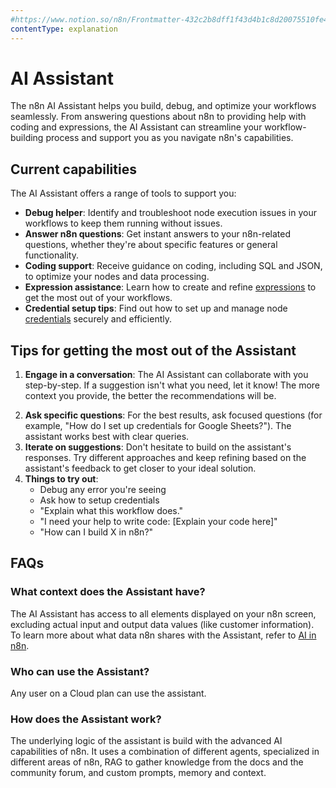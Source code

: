 ```yaml
---
#https://www.notion.so/n8n/Frontmatter-432c2b8dff1f43d4b1c8d20075510fe4
contentType: explanation
---
```


# AI Assistant

The n8n AI Assistant helps you build, debug, and optimize your workflows seamlessly. From answering questions about n8n to providing help with coding and expressions, the AI Assistant can streamline your workflow-building process and support you as you navigate n8n's capabilities.

## Current capabilities

The AI Assistant offers a range of tools to support you:

- **Debug helper**: Identify and troubleshoot node execution issues in your workflows to keep them running without issues.
- **Answer n8n questions**: Get instant answers to your n8n-related questions, whether they're about specific features or general functionality.
- **Coding support**: Receive guidance on coding, including SQL and JSON, to optimize your nodes and data processing.
- **Expression assistance**: Learn how to create and refine [expressions](/code/expressions.md) to get the most out of your workflows.
- **Credential setup tips**: Find out how to set up and manage node [credentials](/integrations/builtin/credentials/index.md) securely and efficiently.

## Tips for getting the most out of the Assistant

1. **Engage in a conversation**: The AI Assistant can collaborate with you step-by-step. If a suggestion isn't what you need, let it know! The more context you provide, the better the recommendations will be.
<!-- vale from-microsoft.FirstPerson = NO -->
2. **Ask specific questions**: For the best results, ask focused questions (for example, "How do I set up credentials for Google Sheets?"). The assistant works best with clear queries.
3. **Iterate on suggestions**: Don't hesitate to build on the assistant's responses. Try different approaches and keep refining based on the assistant's feedback to get closer to your ideal solution.
4. **Things to try out**:
    - Debug any error you're seeing
    - Ask how to setup credentials
    - "Explain what this workflow does."
    - "I need your help to write code: [Explain your code here]"
    - "How can I build X in n8n?"
<!-- vale from-microsoft.FirstPerson = YES -->

## FAQs

<!-- vale from-microsoft.HeadingPunctuation = NO -->
### What context does the Assistant have?

The AI Assistant has access to all elements displayed on your n8n screen, excluding actual input and output data values (like customer information). To learn more about what data n8n shares with the Assistant, refer to [AI in n8n](https://docs.n8n.io/privacy-security/privacy/#ai-in-n8n).

<!-- vale from-microsoft.FirstPerson = NO -->
### Who can use the Assistant?
<!-- vale from-microsoft.FirstPerson = YES -->

Any user on a Cloud plan can use the assistant.

### How does the Assistant work?

The underlying logic of the assistant is build with the advanced AI capabilities of n8n. It uses a combination of different agents, specialized in different areas of n8n, RAG to gather knowledge from the docs and the community forum, and custom prompts, memory and context.
<!-- vale from-microsoft.HeadingPunctuation = YES -->
